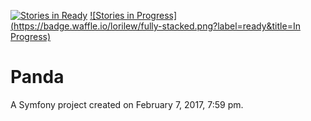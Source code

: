 [![Stories in Ready](https://badge.waffle.io/lorilew/fully-stacked.png?label=ready&title=Ready)](http://waffle.io/lorilew/fully-stacked) [![Stories in Progress](https://badge.waffle.io/lorilew/fully-stacked.png?label=ready&title=In Progress)](http://waffle.io/lorilew/fully-stacked)

Panda
=====

A Symfony project created on February 7, 2017, 7:59 pm.
